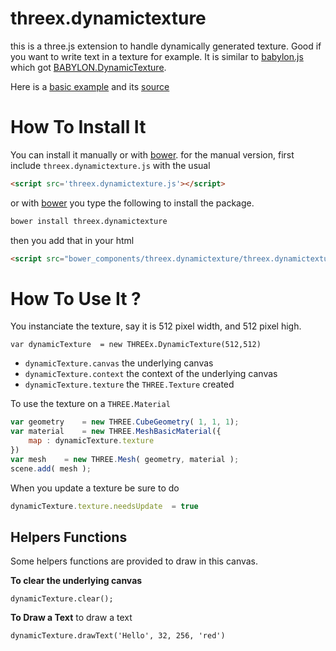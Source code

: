 threex.dynamictexture
=====================
this is a three.js extension to handle dynamically generated texture.
Good if you want to write text in a texture for example.
It is similar to
[babylon.js](http://www.babylonjs.com)
which got 
[BABYLON.DynamicTexture](https://github.com/BabylonJS/Babylon.js/blob/master/Babylon/Materials/textures/babylon.dynamicTexture.js).

Here is a [basic example](http://jeromeetienne.github.io/threex.dynamictexture/examples/basic.html) and its [source](https://github.com/jeromeetienne/threex.dynamictexture/blob/master/examples/basic.html)

How To Install It
=================

You can install it manually or with
[bower](http://bower.io/).
for the manual version, first include ```threex.dynamictexture.js``` with the usual

```html
<script src='threex.dynamictexture.js'></script>
```

or with
[bower](http://bower.io/) 
you type the following to install the package.

```bash
bower install threex.dynamictexture
```

then you add that in your html

```html
<script src="bower_components/threex.dynamictexture/threex.dynamictexture.js"></script>
```

How To Use It ? 
===============

You instanciate the texture, say it is 512 pixel width, and 512 pixel high.
```
var dynamicTexture	= new THREEx.DynamicTexture(512,512)
```

* ```dynamicTexture.canvas``` the underlying canvas
* ```dynamicTexture.context``` the context of the underlying canvas
* ```dynamicTexture.texture``` the ```THREE.Texture``` created


To use the texture on a ```THREE.Material```

```javascript
var geometry	= new THREE.CubeGeometry( 1, 1, 1);
var material	= new THREE.MeshBasicMaterial({
	map	: dynamicTexture.texture
})
var mesh	= new THREE.Mesh( geometry, material );
scene.add( mesh );
```

When you update a texture be sure to do

```javascript
dynamicTexture.texture.needsUpdate	= true
```

## Helpers Functions
Some helpers functions are provided to draw in this canvas.

**To clear the underlying canvas**

```
dynamicTexture.clear();
```

**To Draw a Text**
to draw a text

```
dynamicTexture.drawText('Hello', 32, 256, 'red')
```	
	